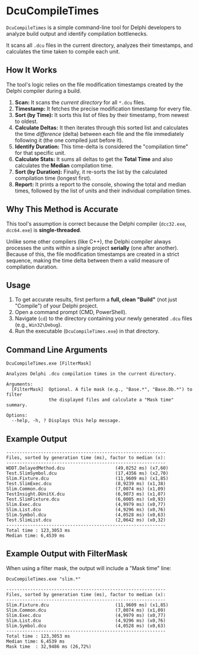 # DcuCompileTimes

`DcuCompileTimes` is a simple command-line tool for Delphi developers to analyze build output and identify compilation bottlenecks.

It scans all `.dcu` files in the current directory, analyzes their timestamps, and calculates the time taken to compile each unit.

## How It Works

The tool's logic relies on the file modification timestamps created by the Delphi compiler during a build.

1.  **Scan:** It scans the *current directory* for all `*.dcu` files.
2.  **Timestamp:** It fetches the precise modification timestamp for every file.
3.  **Sort (by Time):** It sorts this list of files by their timestamp, from newest to oldest.
4.  **Calculate Deltas:** It then iterates through this sorted list and calculates the time *difference* (delta) between each file and the file immediately following it (the one compiled just before it).
5.  **Identify Duration:** This time-delta is considered the "compilation time" for that specific unit.
6.  **Calculate Stats:** It sums all deltas to get the **Total Time** and also calculates the **Median** compilation time.
7.  **Sort (by Duration):** Finally, it re-sorts the list by the calculated compilation time (longest first).
8.  **Report:** It prints a report to the console, showing the total and median times, followed by the list of units and their individual compilation times.

## Why This Method is Accurate

This tool's assumption is correct because the Delphi compiler (`dcc32.exe`, `dcc64.exe`) is **single-threaded**.

Unlike some other compilers (like C++), the Delphi compiler always processes the units within a single project **serially** (one after another). Because of this, the file modification timestamps are created in a strict sequence, making the time delta between them a valid measure of compilation duration.

## Usage

1.  To get accurate results, first perform a **full, clean "Build"** (not just "Compile") of your Delphi project.
2.  Open a command prompt (CMD, PowerShell).
3.  Navigate (`cd`) to the directory containing your newly generated `.dcu` files (e.g., `Win32\Debug`).
4.  Run the executable (`DcuCompileTimes.exe`) in that directory.

## Command Line Arguments

```
DcuCompileTimes.exe [FilterMask]

Analyzes Delphi .dcu compilation times in the current directory.

Arguments:
  [FilterMask]  Optional. A file mask (e.g., "Base.*", "Base.Db.*") to filter
                the displayed files and calculate a "Mask time" summary.

Options:
  --help, -h, ? Displays this help message.
```

## Example Output

```console
------------------------------------------------------------
Files, sorted by generation time (ms), factor to median (x):
------------------------------------------------------------
WDDT.DelayedMethod.dcu                   (49,0252 ms) (x7,60)
Test.SlimSymbol.dcu                      (17,4356 ms) (x2,70)
Slim.Fixture.dcu                         (11,9609 ms) (x1,85)
Test.SlimExec.dcu                        (8,9239 ms) (x1,38)
Slim.Common.dcu                          (7,0074 ms) (x1,09)
TestInsight.DUnitX.dcu                   (6,9073 ms) (x1,07)
Test.SlimFixture.dcu                     (6,0005 ms) (x0,93)
Slim.Exec.dcu                            (4,9979 ms) (x0,77)
Slim.List.dcu                            (4,9296 ms) (x0,76)
Slim.Symbol.dcu                          (4,0528 ms) (x0,63)
Test.SlimList.dcu                        (2,0642 ms) (x0,32)
------------------------------------------------------------
Total time : 123,3053 ms
Median time: 6,4539 ms
```

## Example Output with FilterMask

When using a filter mask, the output will include a "Mask time" line:

`DcuCompileTimes.exe "slim.*"`

```console
------------------------------------------------------------
Files, sorted by generation time (ms), factor to median (x):
------------------------------------------------------------
Slim.Fixture.dcu                         (11,9609 ms) (x1,85)
Slim.Common.dcu                          (7,0074 ms) (x1,09)
Slim.Exec.dcu                            (4,9979 ms) (x0,77)
Slim.List.dcu                            (4,9296 ms) (x0,76)
Slim.Symbol.dcu                          (4,0528 ms) (x0,63)
------------------------------------------------------------
Total time : 123,3053 ms
Median time: 6,4539 ms
Mask time  : 32,9486 ms (26,72%)
```

